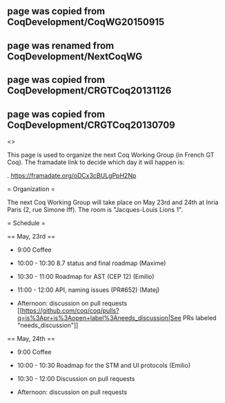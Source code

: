 ## page was copied from CoqDevelopment/CoqWG20150915
## page was renamed from CoqDevelopment/NextCoqWG
## page was copied from CoqDevelopment/CRGTCoq20131126
## page was copied from CoqDevelopment/CRGTCoq20130709
<<TableOfContents>>

This page is used to organize the next Coq Working Group (in French GT Coq). The framadate link to decide which day it will happen is:

 . https://framadate.org/oDCx3cBULgPpH2Np

= Organization =

The next Coq Working Group will take place on May 23rd and 24th at Inria Paris (2, rue Simone Iff). The room is "Jacques-Louis Lions 1".

= Schedule =

== May, 23rd ==

* 9:00 Coffee

* 10:00 - 10:30 8.7 status and final roadmap (Maxime)

* 10:30 - 11:00 Roadmap for AST (CEP 12) (Emilio)

* 11:00 - 12:00 API, naming issues (PR#652) (Matej)

* Afternoon: discussion on pull requests
[[https://github.com/coq/coq/pulls?q=is%3Apr+is%3Aopen+label%3Aneeds_discussion|See PRs labeled "needs_discussion"]]

== May, 24th ==

* 9:00 Coffee

* 10:00 - 10:30  Roadmap for the STM and UI protocols (Emilio)

* 10:30 - 12:00 Discussion on pull requests

* Afternoon: discussion on pull requests
